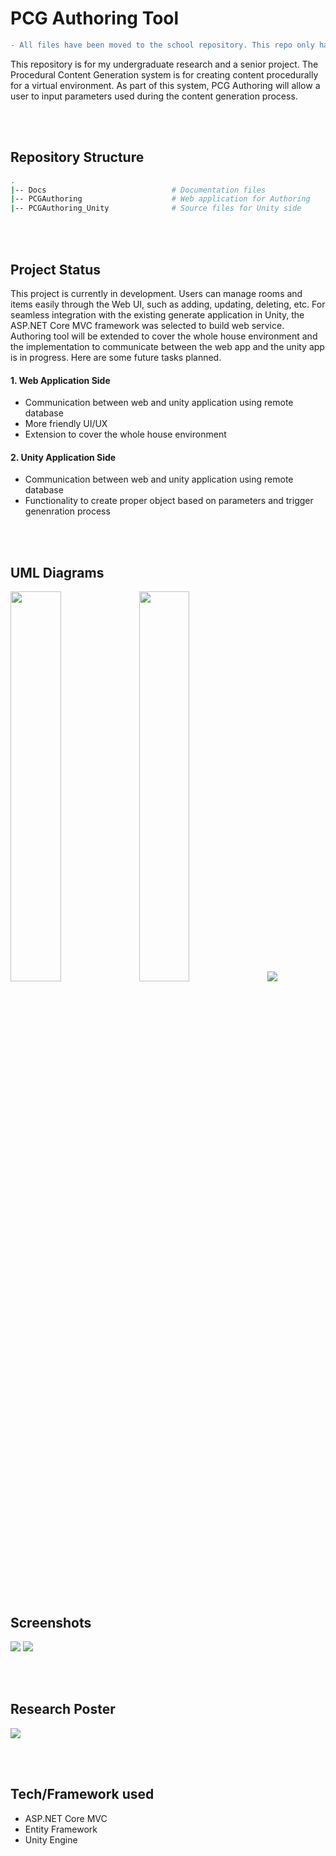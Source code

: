 # PCG Authoring Tool

```diff
- All files have been moved to the school repository. This repo only has sample codes.
```


This repository is for my undergraduate research and a senior project. The Procedural Content Generation system is for creating content procedurally for a virtual environment. As part of this system, PCG Authoring will allow a user to input parameters used during the content generation process.

<br><br>
## Repository Structure
```bash
.
|-- Docs                            # Documentation files 
|-- PCGAuthoring                    # Web application for Authoring
|-- PCGAuthoring_Unity              # Source files for Unity side
```

<br><br>
## Project Status
This project is currently in development. Users can manage rooms and items easily through the Web UI, such as adding, updating, deleting, etc. For seamless integration with the existing generate application in Unity, the ASP.NET Core MVC framework was selected to build web service. Authoring tool will be extended to cover the whole house environment and the implementation to communicate between the web app and the unity app is in progress. Here are some future tasks planned.

#### 1. Web Application Side
- Communication between web and unity application using remote database
- More friendly UI/UX
- Extension to cover the whole house environment

#### 2. Unity Application Side
- Communication between web and unity application using remote database
- Functionality to create proper object based on parameters and trigger genenration process


<br><br>
## UML Diagrams
<div>
    <img width="40%" src="https://github.com/minashin/pcg-authoring/blob/master/docs/screenshot/uml.jpg">
    <img width="40%" src="https://github.com/minashin/pcg-authoring/blob/master/docs/screenshot/dbcommunication.png">
    <img src="https://github.com/minashin/pcg-authoring/blob/master/docs/screenshot/dbtables.png">
    
</div>

<br><br>
## Screenshots
<div>
    <img src="https://github.com/minashin/pcg-authoring/blob/master/docs/screenshot/create.png">
    <img src="https://github.com/minashin/pcg-authoring/blob/master/docs/screenshot/detail.png">
</div>

<br><br>
## Research Poster
<div>
    <img src="https://github.com/minashin/pcg-authoring/blob/master/docs/screenshot/poster.png">
</div>

<br><br>
## Tech/Framework used
- ASP.NET Core MVC
- Entity Framework
- Unity Engine
